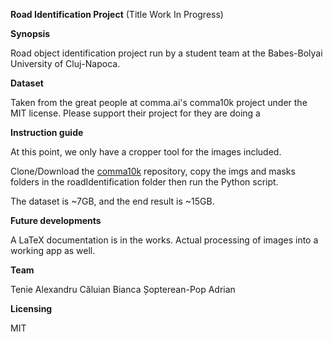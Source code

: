 **Road Identification Project** (Title Work In Progress)

**Synopsis**

Road object identification project run by a student team at the Babes-Bolyai University of Cluj-Napoca.

**Dataset**

Taken from the great people at comma.ai's comma10k project under the MIT license.
Please support their project for they are doing a

**Instruction guide**

At this point, we only have a cropper tool for the images included.

Clone/Download the [comma10k](https://github.com/commaai/comma10k) repository, copy the imgs and masks folders in the roadIdentification folder then run the Python script.

The dataset is ~7GB, and the end result is ~15GB.

**Future developments**

A LaTeX documentation is in the works.
Actual processing of images into a working app as well.


**Team**

Tenie Alexandru
Căluian Bianca
Șopterean-Pop Adrian

**Licensing**

MIT
